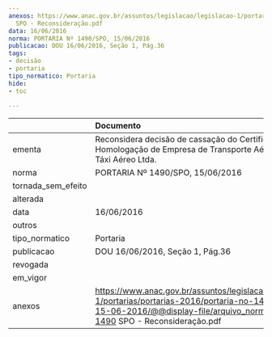 ```yaml
---
anexos: https://www.anac.gov.br/assuntos/legislacao/legislacao-1/portarias/portarias-2016/portaria-no-1490-spo-15-06-2016/@@display-file/arquivo_norma/PA2016-1490
  SPO - Reconsideração.pdf
data: 16/06/2016
norma: PORTARIA Nº 1490/SPO, 15/06/2016
publicacao: DOU 16/06/2016, Seção 1, Pág.36
tags:
- decisão
- portaria
tipo_normatico: Portaria
hide: 
- toc 
 
---
```


|                    | Documento                                                                                                                                                                           |
|:-------------------|:------------------------------------------------------------------------------------------------------------------------------------------------------------------------------------|
| ementa             | Reconsidera decisão de cassação do Certificado de Homologação de Empresa de Transporte Aéreo - Liderar Táxi Aéreo Ltda.                                                             |
| norma              | PORTARIA Nº 1490/SPO, 15/06/2016                                                                                                                                                    |
| tornada_sem_efeito |                                                                                                                                                                                     |
| alterada           |                                                                                                                                                                                     |
| data               | 16/06/2016                                                                                                                                                                          |
| outros             |                                                                                                                                                                                     |
| tipo_normatico     | Portaria                                                                                                                                                                            |
| publicacao         | DOU 16/06/2016, Seção 1, Pág.36                                                                                                                                                     |
| revogada           |                                                                                                                                                                                     |
| em_vigor           |                                                                                                                                                                                     |
| anexos             | https://www.anac.gov.br/assuntos/legislacao/legislacao-1/portarias/portarias-2016/portaria-no-1490-spo-15-06-2016/@@display-file/arquivo_norma/PA2016-1490 SPO - Reconsideração.pdf |